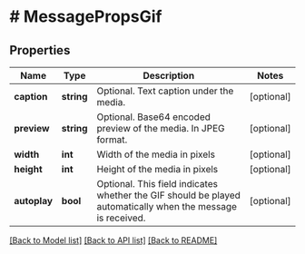 # # MessagePropsGif

## Properties

Name | Type | Description | Notes
------------ | ------------- | ------------- | -------------
**caption** | **string** | Optional. Text caption under the media. | [optional]
**preview** | **string** | Optional. Base64 encoded preview of the media. In JPEG format. | [optional]
**width** | **int** | Width of the media in pixels | [optional]
**height** | **int** | Height of the media in pixels | [optional]
**autoplay** | **bool** | Optional. This field indicates whether the GIF should be played automatically when the message is received. | [optional]

[[Back to Model list]](../../README.md#models) [[Back to API list]](../../README.md#endpoints) [[Back to README]](../../README.md)

